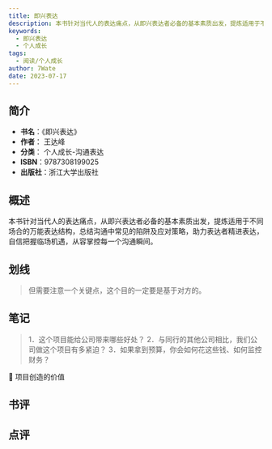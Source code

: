 ```yaml
---
title: 即兴表达
description: 本书针对当代人的表达痛点，从即兴表达者必备的基本素质出发，提炼适用于不同场合的万能表达结构，总结沟通中常见的陷阱及应对策略，助力表达者精进表达，自信把握临场机遇，从容掌控每一个沟通瞬间。
keywords:
  - 即兴表达
  - 个人成长
tags:
  - 阅读/个人成长
author: 7Wate
date: 2023-07-17
---
```


## 简介

- **书名**：《即兴表达》
- **作者**： 王达峰
- **分类**： 个人成长-沟通表达
- **ISBN**：9787308199025
- **出版社**：浙江大学出版社

## 概述

本书针对当代人的表达痛点，从即兴表达者必备的基本素质出发，提炼适用于不同场合的万能表达结构，总结沟通中常见的陷阱及应对策略，助力表达者精进表达，自信把握临场机遇，从容掌控每一个沟通瞬间。

## 划线 
 

> 但需要注意一个关键点，这个目的一定要是基于对方的。

## 笔记


> 1．这个项目能给公司带来哪些好处？
2．与同行的其他公司相比，我们公司做这个项目有多紧迫？
3．如果拿到预算，你会如何花这些钱、如何监控财务？

💭 项目创造的价值

## 书评


## 点评
